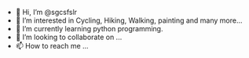 - 👋 Hi, I’m @sgcsfslr
- 👀 I’m interested in Cycling, Hiking, Walking, painting and many more...
- 🌱 I’m currently learning python programming.
- 💞️ I’m looking to collaborate on ...
- 📫 How to reach me ...

<!---
sgcsfslr/sgcsfslr is a ✨ special ✨ repository because its `README.md` (this file) appears on your GitHub profile.
You can click the Preview link to take a look at your changes.
--->
